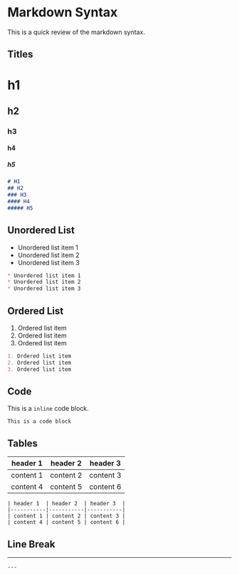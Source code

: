 # Markdown Syntax

This is a quick review of the markdown syntax.

## Titles

# h1
## h2
### h3
#### h4
##### h5

``` markdown
# H1
## H2
### H3
#### H4
##### H5
```

## Unordered List

* Unordered list item 1
* Unordered list item 2
* Unordered list item 3

``` markdown
* Unordered list item 1
* Unordered list item 2
* Unordered list item 3
```

## Ordered List

1. Ordered list item
2. Ordered list item
3. Ordered list item

``` markdown
1. Ordered list item
2. Ordered list item
3. Ordered list item
```

## Code

This is a ```inline``` code block.

```
This is a code block
```

## Tables

| header 1  | header 2  | header 3  |
|-----------|-----------|-----------|
| content 1 | content 2 | content 3 |
| content 4 | content 5 | content 6 |

```
| header 1  | header 2  | header 3  |
|-----------|-----------|-----------|
| content 1 | content 2 | content 3 |
| content 4 | content 5 | content 6 |
```

## Line Break

---

```
---
```

